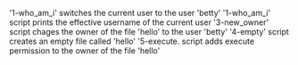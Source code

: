 '1-who_am_i' switches the current user to the user 'betty'
'1-who_am_i' script prints the effective username of the current user
'3-new_owner' script chages the owner of the file 'hello' to the user 'betty'
'4-empty' script creates an empty file called 'hello'
'5-execute. script adds execute permission to the owner of the file 'hello'
